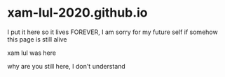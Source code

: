 # xam-lul-2020.github.io
I put it here so it lives FOREVER, I am sorry for my future self if somehow this page is still alive

xam lul was here

why are you still here, I don't understand
